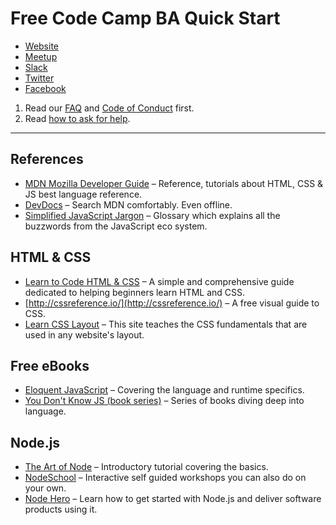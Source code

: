 # Free Code Camp BA Quick Start

- [Website](https://freecodecampba.org)
- [Meetup](https://www.meetup.com/FreeCodeCampBA)
- [Slack](https://freecodecampba.org/chat)
- [Twitter](https://twitter.com/FreeCodeCampBA)
- [Facebook](https://www.facebook.com/groups/free.code.camp.buenos.aires/)

1. Read our [FAQ](https://freecodecampba.org/faq/) and [Code of Conduct](https://freecodecampba.org/codigo/) first.
2. Read [how to ask for help](https://github.com/FreeCodeCamp/freecodecamp/wiki/FreeCodeCamp-Get-Help).

---

## References

- [MDN Mozilla Developer Guide](https://developer.mozilla.org/en-US/) – Reference, tutorials about HTML, CSS & JS
 best language reference.
- [DevDocs](http://devdocs.io/javascript) – Search MDN comfortably. Even offline.
- [Simplified JavaScript Jargon](http://jargon.js.org) – Glossary which explains all the buzzwords from the JavaScript eco system.

## HTML & CSS

- [Learn to Code HTML & CSS](http://learn.shayhowe.com/html-css/) – A simple and comprehensive guide dedicated to helping beginners learn HTML and CSS.
- [http://cssreference.io/](http://cssreference.io/) – A free visual guide to CSS.
- [Learn CSS Layout](http://learnlayout.com/) – This site teaches the CSS fundamentals that are used in any website's layout.

## Free eBooks

- [Eloquent JavaScript](http://eloquentjavascript.net) – Covering the language and runtime specifics.
- [You Don't Know JS (book series)](https://github.com/getify/You-Dont-Know-JS) – Series of books diving deep into language.

## Node.js

- [The Art of Node](https://github.com/maxogden/art-of-node#readme) – Introductory tutorial covering the basics. 
- [NodeSchool](https://nodeschool.io) – Interactive self guided workshops you can also do on your own.
- [Node Hero](https://blog.risingstack.com/node-hero-tutorial-getting-started-with-node-js/) – Learn how to get started with Node.js and deliver software products using it.
